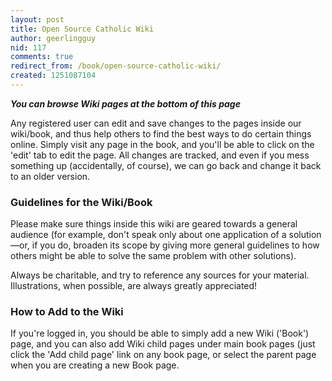 ```yaml
---
layout: post
title: Open Source Catholic Wiki
author: geerlingguy
nid: 117
comments: true
redirect_from: /book/open-source-catholic-wiki/
created: 1251087104
---
```

<strong><em>You can browse Wiki pages at the bottom of this page</em></strong>

Any registered user can edit and save changes to the pages inside our wiki/book, and thus help others to find the best ways to do certain things online. Simply visit any page in the book, and you'll be able to click on the 'edit' tab to edit the page. All changes are tracked, and even if you mess something up (accidentally, of course), we can go back and change it back to an older version.

<h3>Guidelines for the Wiki/Book</h3>

Please make sure things inside this wiki are geared towards a general audience (for example, don't speak only about one application of a solution—or, if you do, broaden its scope by giving more general guidelines to how others might be able to solve the same problem with other solutions).

Always be charitable, and try to reference any sources for your material. Illustrations, when possible, are always greatly appreciated!

<h3>How to Add to the Wiki</h3>

If you're logged in, you should be able to simply add a new Wiki ('Book') page, and you can also add Wiki child pages under main book pages (just click the 'Add child page' link on any book page, or select the parent page when you are creating a new Book page.
